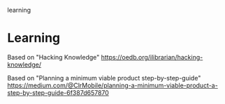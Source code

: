 learning
# Learning

Based on "Hacking Knowledge" https://oedb.org/ilibrarian/hacking-knowledge/

Based on "Planning a minimum viable product step-by-step-guide" https://medium.com/@ClrMobile/planning-a-minimum-viable-product-a-step-by-step-guide-6f387d657870
